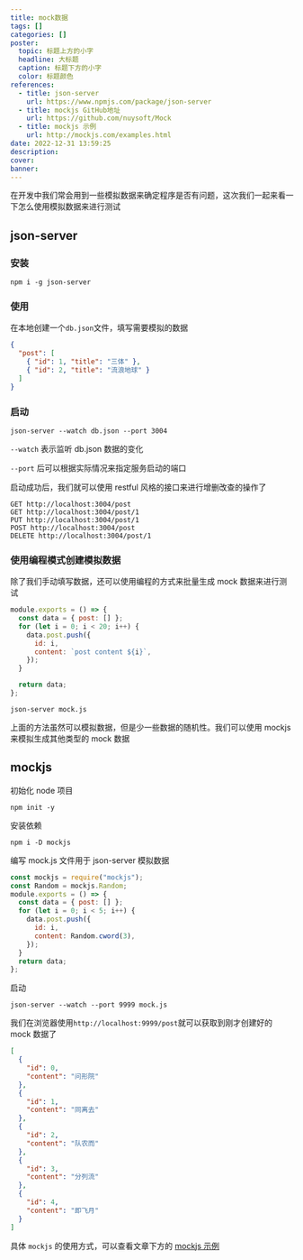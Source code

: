 ```yaml
---
title: mock数据
tags: []
categories: []
poster:
  topic: 标题上方的小字
  headline: 大标题
  caption: 标题下方的小字
  color: 标题颜色
references:
  - title: json-server
    url: https://www.npmjs.com/package/json-server
  - title: mockjs GitHub地址
    url: https://github.com/nuysoft/Mock
  - title: mockjs 示例
    url: http://mockjs.com/examples.html
date: 2022-12-31 13:59:25
description:
cover:
banner:
---
```


在开发中我们常会用到一些模拟数据来确定程序是否有问题，这次我们一起来看一下怎么使用模拟数据来进行测试

<!-- more -->

## json-server

### 安装

```shell
npm i -g json-server
```

### 使用

在本地创建一个`db.json`文件，填写需要模拟的数据

```json
{
  "post": [
    { "id": 1, "title": "三体" },
    { "id": 2, "title": "流浪地球" }
  ]
}
```

### 启动

```shell
json-server --watch db.json --port 3004
```

`--watch` 表示监听 db.json 数据的变化

`--port` 后可以根据实际情况来指定服务启动的端口

启动成功后，我们就可以使用 restful 风格的接口来进行增删改查的操作了

```
GET http://localhost:3004/post
GET http://localhost:3004/post/1
PUT http://localhost:3004/post/1
POST http://localhost:3004/post
DELETE http://localhost:3004/post/1
```

### 使用编程模式创建模拟数据

除了我们手动填写数据，还可以使用编程的方式来批量生成 mock 数据来进行测试

```js mock.js
module.exports = () => {
  const data = { post: [] };
  for (let i = 0; i < 20; i++) {
    data.post.push({
      id: i,
      content: `post content ${i}`,
    });
  }

  return data;
};
```

```shell
json-server mock.js
```

上面的方法虽然可以模拟数据，但是少一些数据的随机性。我们可以使用 mockjs 来模拟生成其他类型的 mock 数据

## mockjs

初始化 node 项目

```shell
npm init -y
```

安装依赖

```shell
npm i -D mockjs
```

编写 mock.js 文件用于 json-server 模拟数据

```js mock.js
const mockjs = require("mockjs");
const Random = mockjs.Random;
module.exports = () => {
  const data = { post: [] };
  for (let i = 0; i < 5; i++) {
    data.post.push({
      id: i,
      content: Random.cword(3),
    });
  }
  return data;
};
```

启动

```
json-server --watch --port 9999 mock.js
```

我们在浏览器使用`http://localhost:9999/post`就可以获取到刚才创建好的 mock 数据了

```json
[
  {
    "id": 0,
    "content": "问形院"
  },
  {
    "id": 1,
    "content": "同离去"
  },
  {
    "id": 2,
    "content": "队农而"
  },
  {
    "id": 3,
    "content": "分列流"
  },
  {
    "id": 4,
    "content": "即飞月"
  }
]
```

具体 `mockjs` 的使用方式，可以查看文章下方的 [mockjs 示例](http://mockjs.com/examples.html)
